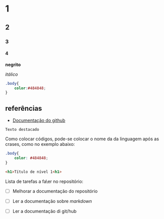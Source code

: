 # 1
## 2
### 3
#### 4

**negrito**

*itálico*

```css
.body{
    color:#484848;
}
```
## referências

* [Documentação do github](https://docs.github.com/pt/get-started/writing-on-github/getting-started-with-writing-and-formatting-on-github/basic-writing-and-formatting-syntax#headings )

``Texto destacado`` 

Como colocar códigos, pode-se colocar o nome da da linguagem após as crases, como no exemplo abaixo:

```css
.body{
    color: #484848;
}
```
```html
<h1>Título de nível 1<h1>
```
Lista de tarefas a fa\er no repositório:

- [ ] Melhorar a documentação do repositório

- [ ] Ler a documentação sobre *markdown*

- [ ] Ler a documentação di git/hub
